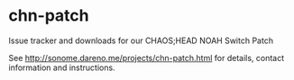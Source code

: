 # chn-patch

Issue tracker and downloads for our CHAOS;HEAD NOAH Switch Patch

See http://sonome.dareno.me/projects/chn-patch.html for details, contact information and instructions.
